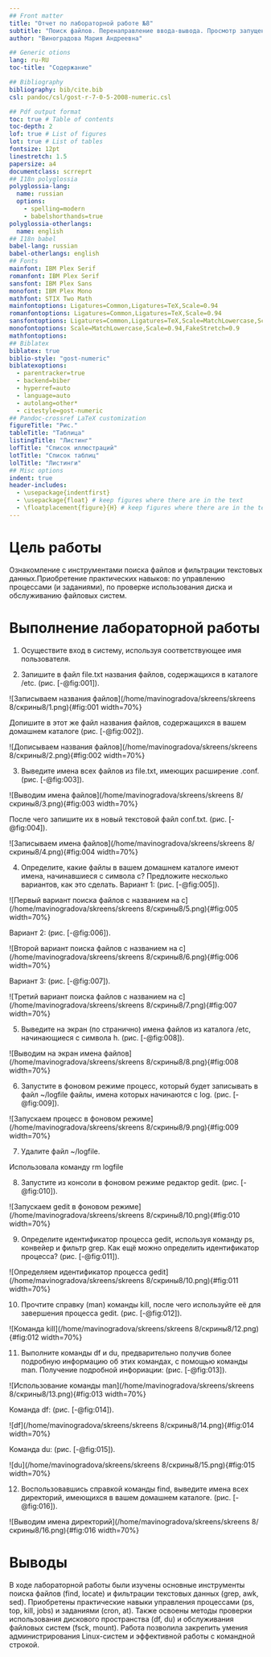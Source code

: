 ```yaml
---
## Front matter
title: "Отчет по лабораторной работе №8"
subtitle: "Поиск файлов. Перенаправление ввода-вывода. Просмотр запущенных процессов"
author: "Виноградова Мария Андреевна"

## Generic otions
lang: ru-RU
toc-title: "Содержание"

## Bibliography
bibliography: bib/cite.bib
csl: pandoc/csl/gost-r-7-0-5-2008-numeric.csl

## Pdf output format
toc: true # Table of contents
toc-depth: 2
lof: true # List of figures
lot: true # List of tables
fontsize: 12pt
linestretch: 1.5
papersize: a4
documentclass: scrreprt
## I18n polyglossia
polyglossia-lang:
  name: russian
  options:
	- spelling=modern
	- babelshorthands=true
polyglossia-otherlangs:
  name: english
## I18n babel
babel-lang: russian
babel-otherlangs: english
## Fonts
mainfont: IBM Plex Serif
romanfont: IBM Plex Serif
sansfont: IBM Plex Sans
monofont: IBM Plex Mono
mathfont: STIX Two Math
mainfontoptions: Ligatures=Common,Ligatures=TeX,Scale=0.94
romanfontoptions: Ligatures=Common,Ligatures=TeX,Scale=0.94
sansfontoptions: Ligatures=Common,Ligatures=TeX,Scale=MatchLowercase,Scale=0.94
monofontoptions: Scale=MatchLowercase,Scale=0.94,FakeStretch=0.9
mathfontoptions:
## Biblatex
biblatex: true
biblio-style: "gost-numeric"
biblatexoptions:
  - parentracker=true
  - backend=biber
  - hyperref=auto
  - language=auto
  - autolang=other*
  - citestyle=gost-numeric
## Pandoc-crossref LaTeX customization
figureTitle: "Рис."
tableTitle: "Таблица"
listingTitle: "Листинг"
lofTitle: "Список иллюстраций"
lotTitle: "Список таблиц"
lolTitle: "Листинги"
## Misc options
indent: true
header-includes:
  - \usepackage{indentfirst}
  - \usepackage{float} # keep figures where there are in the text
  - \floatplacement{figure}{H} # keep figures where there are in the text
---
```


# Цель работы

Ознакомление с инструментами поиска файлов и фильтрации текстовых данных.Приобретение практических навыков: по управлению процессами (и заданиями), по проверке использования диска и обслуживанию файловых систем.

# Выполнение лабораторной работы

1. Осуществите вход в систему, используя соответствующее имя пользователя. 

2. Запишите в файл file.txt названия файлов, содержащихся в каталоге /etc. (рис. [-@fig:001]).

![Записываем названия файлов](/home/mavinogradova/skreens/skreens 8/скрины8/1.png){#fig:001 width=70%}

Допишите в этот же файл названия файлов, содержащихся в вашем домашнем каталоге (рис. [-@fig:002]).

![Дописываем названия файлов](/home/mavinogradova/skreens/skreens 8/скрины8/2.png){#fig:002 width=70%}

3. Выведите имена всех файлов из file.txt, имеющих расширение .conf. (рис. [-@fig:003]).

![Выводим имена файлов](/home/mavinogradova/skreens/skreens 8/скрины8/3.png){#fig:003 width=70%}

После чего запишите их в новый текстовой файл conf.txt. (рис. [-@fig:004]).

![Записываем имена файлов](/home/mavinogradova/skreens/skreens 8/скрины8/4.png){#fig:004 width=70%}

4. Определите, какие файлы в вашем домашнем каталоге имеют имена, начинавшиеся с символа c? Предложите несколько вариантов, как это сделать. 
Вариант 1: (рис. [-@fig:005]).

![Первый вариант поиска файлов с названием на с](/home/mavinogradova/skreens/skreens 8/скрины8/5.png){#fig:005 width=70%}

Вариант 2: (рис. [-@fig:006]).

![Второй вариант поиска файлов с названием на с](/home/mavinogradova/skreens/skreens 8/скрины8/6.png){#fig:006 width=70%}

Вариант 3: (рис. [-@fig:007]).

![Третий вариант поиска файлов с названием на с](/home/mavinogradova/skreens/skreens 8/скрины8/7.png){#fig:007 width=70%}

5. Выведите на экран (по странично) имена файлов из каталога /etc, начинающиеся с символа h. (рис. [-@fig:008]).

![Выводим на экран имена файлов](/home/mavinogradova/skreens/skreens 8/скрины8/8.png){#fig:008 width=70%}

6. Запустите в фоновом режиме процесс, который будет записывать в файл ~/logfile файлы, имена которых начинаются с log. (рис. [-@fig:009]).

![Запускаем процесс в фоновом режиме](/home/mavinogradova/skreens/skreens 8/скрины8/9.png){#fig:009 width=70%}

7. Удалите файл ~/logfile.

Использовала команду rm logfile

8. Запустите из консоли в фоновом режиме редактор gedit. (рис. [-@fig:010]).

![Запускаем gedit в фоновом режиме](/home/mavinogradova/skreens/skreens 8/скрины8/10.png){#fig:010 width=70%}

9. Определите идентификатор процесса gedit, используя команду ps, конвейер и фильтр
grep. Как ещё можно определить идентификатор процесса? (рис. [-@fig:011]).

![Определяем идентификатор процесса gedit](/home/mavinogradova/skreens/skreens 8/скрины8/10.png){#fig:011 width=70%}

10. Прочтите справку (man) команды kill, после чего используйте её для завершения процесса gedit. (рис. [-@fig:012]).

![Команда kill](/home/mavinogradova/skreens/skreens 8/скрины8/12.png){#fig:012 width=70%}

11. Выполните команды df и du, предварительно получив более подробную информацию об этих командах, с помощью команды man.
Получение подробной инфориации: (рис. [-@fig:013]).

![Использование команды man](/home/mavinogradova/skreens/skreens 8/скрины8/13.png){#fig:013 width=70%}

Команда df: (рис. [-@fig:014]).

![df](/home/mavinogradova/skreens/skreens 8/скрины8/14.png){#fig:014 width=70%}

Команда du: (рис. [-@fig:015]).

![du](/home/mavinogradova/skreens/skreens 8/скрины8/15.png){#fig:015 width=70%}

12. Воспользовавшись справкой команды find, выведите имена всех директорий, имеющихся в вашем домашнем каталоге. (рис. [-@fig:016]).

![Выводим имена директорий](/home/mavinogradova/skreens/skreens 8/скрины8/16.png){#fig:016 width=70%}

# Выводы

В ходе лабораторной работы были изучены основные инструменты поиска файлов (find, locate) и фильтрации текстовых данных (grep, awk, sed). Приобретены практические навыки управления процессами (ps, top, kill, jobs) и заданиями (cron, at). Также освоены методы проверки использования дискового пространства (df, du) и обслуживания файловых систем (fsck, mount). Работа позволила закрепить умения администрирования Linux-систем и эффективной работы с командной строкой.

